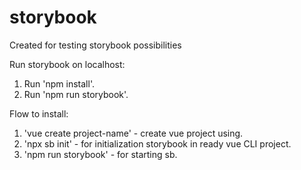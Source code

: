 # storybook
Created for testing storybook possibilities

Run storybook on localhost: 
1. Run 'npm install'.
2. Run 'npm run storybook'.

Flow to install: 
1. 'vue create project-name' - create vue project using.
2. 'npx sb init' - for initialization storybook in ready vue CLI project. 
3. 'npm run storybook' - for starting sb.
